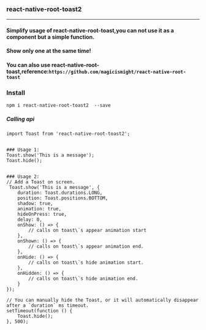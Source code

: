  ### react-native-root-toast2

-----------------------
 
 #### Simplify usage of react-native-root-toast,you can not use  it as a component but a simple function.
 #### Show only one at the same time!
 #### You can also use  react-native-root-toast,reference:`https://github.com/magicismight/react-native-root-toast`
 
 ### Install
 `npm i react-native-root-toast2  --save`
 
##### **Calling api**

```
import Toast from 'react-native-root-toast2';


### Usage 1:
Toast.show('This is a message');
Toast.hide();


### Usage 2:
// Add a Toast on screen.
 Toast.show('This is a message', {
    duration: Toast.durations.LONG,
    position: Toast.positions.BOTTOM,
    shadow: true,
    animation: true,
    hideOnPress: true,
    delay: 0,
    onShow: () => {
        // calls on toast\`s appear animation start
    },
    onShown: () => {
        // calls on toast\`s appear animation end.
    },
    onHide: () => {
        // calls on toast\`s hide animation start.
    },
    onHidden: () => {
        // calls on toast\`s hide animation end.
    }
});

// You can manually hide the Toast, or it will automatically disappear after a `duration` ms timeout.
setTimeout(function () {
    Toast.hide();
}, 500);

